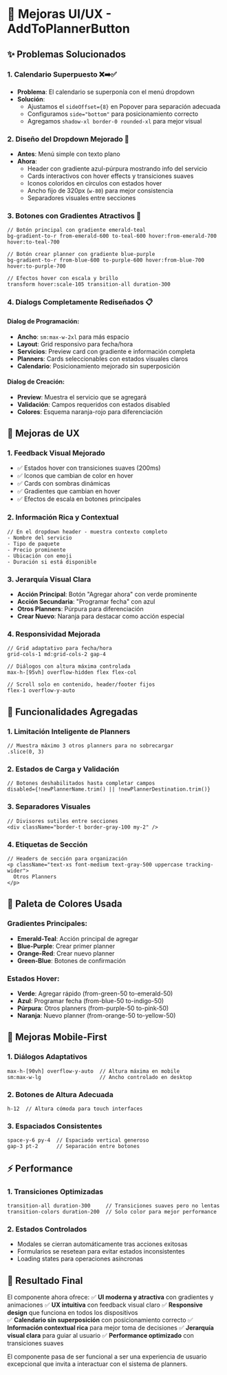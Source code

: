 # 🚀 Mejoras UI/UX - AddToPlannerButton

## ✨ Problemas Solucionados

### 1. **Calendario Superpuesto** ❌➡️✅
- **Problema**: El calendario se superponía con el menú dropdown
- **Solución**: 
  - Ajustamos el `sideOffset={8}` en Popover para separación adecuada
  - Configuramos `side="bottom"` para posicionamiento correcto
  - Agregamos `shadow-xl border-0 rounded-xl` para mejor visual

### 2. **Diseño del Dropdown Mejorado** 🎨
- **Antes**: Menú simple con texto plano
- **Ahora**: 
  - Header con gradiente azul-púrpura mostrando info del servicio
  - Cards interactivos con hover effects y transiciones suaves
  - Iconos coloridos en círculos con estados hover
  - Ancho fijo de 320px (`w-80`) para mejor consistencia
  - Separadores visuales entre secciones

### 3. **Botones con Gradientes Atractivos** 🌈
```tsx
// Botón principal con gradiente emerald-teal
bg-gradient-to-r from-emerald-600 to-teal-600 hover:from-emerald-700 hover:to-teal-700

// Botón crear planner con gradiente blue-purple  
bg-gradient-to-r from-blue-600 to-purple-600 hover:from-blue-700 hover:to-purple-700

// Efectos hover con escala y brillo
transform hover:scale-105 transition-all duration-300
```

### 4. **Dialogs Completamente Rediseñados** 📋

#### Dialog de Programación:
- **Ancho**: `sm:max-w-2xl` para más espacio
- **Layout**: Grid responsivo para fecha/hora
- **Servicios**: Preview card con gradiente e información completa
- **Planners**: Cards seleccionables con estados visuales claros
- **Calendario**: Posicionamiento mejorado sin superposición

#### Dialog de Creación:
- **Preview**: Muestra el servicio que se agregará
- **Validación**: Campos requeridos con estados disabled
- **Colores**: Esquema naranja-rojo para diferenciación

## 🎯 Mejoras de UX

### 1. **Feedback Visual Mejorado**
- ✅ Estados hover con transiciones suaves (200ms)
- ✅ Iconos que cambian de color en hover
- ✅ Cards con sombras dinámicas
- ✅ Gradientes que cambian en hover
- ✅ Efectos de escala en botones principales

### 2. **Información Rica y Contextual**
```tsx
// En el dropdown header - muestra contexto completo
- Nombre del servicio
- Tipo de paquete  
- Precio prominente
- Ubicación con emoji
- Duración si está disponible
```

### 3. **Jerarquía Visual Clara**
- **Acción Principal**: Botón "Agregar ahora" con verde prominente
- **Acción Secundaria**: "Programar fecha" con azul  
- **Otros Planners**: Púrpura para diferenciación
- **Crear Nuevo**: Naranja para destacar como acción especial

### 4. **Responsividad Mejorada**
```tsx
// Grid adaptativo para fecha/hora
grid-cols-1 md:grid-cols-2 gap-4

// Diálogos con altura máxima controlada
max-h-[95vh] overflow-hidden flex flex-col

// Scroll solo en contenido, header/footer fijos
flex-1 overflow-y-auto
```

## 🔧 Funcionalidades Agregadas

### 1. **Limitación Inteligente de Planners**
```tsx
// Muestra máximo 3 otros planners para no sobrecargar
.slice(0, 3) 
```

### 2. **Estados de Carga y Validación**
```tsx
// Botones deshabilitados hasta completar campos
disabled={!newPlannerName.trim() || !newPlannerDestination.trim()}
```

### 3. **Separadores Visuales**
```tsx
// Divisores sutiles entre secciones
<div className="border-t border-gray-100 my-2" />
```

### 4. **Etiquetas de Sección**
```tsx
// Headers de sección para organización
<p className="text-xs font-medium text-gray-500 uppercase tracking-wider">
  Otros Planners
</p>
```

## 🎨 Paleta de Colores Usada

### Gradientes Principales:
- **Emerald-Teal**: Acción principal de agregar
- **Blue-Purple**: Crear primer planner  
- **Orange-Red**: Crear nuevo planner
- **Green-Blue**: Botones de confirmación

### Estados Hover:
- **Verde**: Agregar rápido (from-green-50 to-emerald-50)
- **Azul**: Programar fecha (from-blue-50 to-indigo-50)  
- **Púrpura**: Otros planners (from-purple-50 to-pink-50)
- **Naranja**: Nuevo planner (from-orange-50 to-yellow-50)

## 📱 Mejoras Mobile-First

### 1. **Diálogos Adaptativos**
```tsx
max-h-[90vh] overflow-y-auto  // Altura máxima en mobile
sm:max-w-lg                   // Ancho controlado en desktop
```

### 2. **Botones de Altura Adecuada**
```tsx
h-12  // Altura cómoda para touch interfaces
```

### 3. **Espaciados Consistentes**
```tsx
space-y-6 py-4  // Espaciado vertical generoso
gap-3 pt-2      // Separación entre botones
```

## ⚡ Performance

### 1. **Transiciones Optimizadas**
```tsx
transition-all duration-300     // Transiciones suaves pero no lentas
transition-colors duration-200  // Solo color para mejor performance
```

### 2. **Estados Controlados**
- Modales se cierran automáticamente tras acciones exitosas
- Formularios se resetean para evitar estados inconsistentes
- Loading states para operaciones asíncronas

## 🚀 Resultado Final

El componente ahora ofrece:
✅ **UI moderna y atractiva** con gradientes y animaciones
✅ **UX intuitiva** con feedback visual claro
✅ **Responsive design** que funciona en todos los dispositivos  
✅ **Calendario sin superposición** con posicionamiento correcto
✅ **Información contextual rica** para mejor toma de decisiones
✅ **Jerarquía visual clara** para guiar al usuario
✅ **Performance optimizado** con transiciones suaves

El componente pasa de ser funcional a ser una experiencia de usuario excepcional que invita a interactuar con el sistema de planners.
